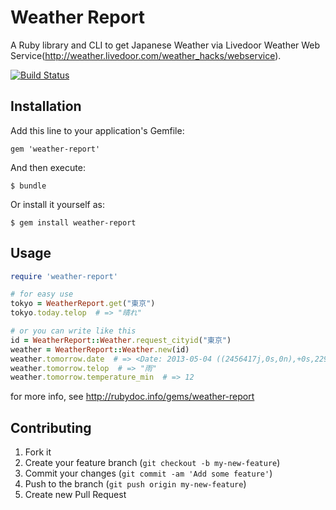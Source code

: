 # Weather Report

A Ruby library and CLI to get Japanese Weather via Livedoor Weather Web Service(http://weather.livedoor.com/weather_hacks/webservice).

[![Build Status](https://travis-ci.org/zakuni/weather-report.png)](https://travis-ci.org/zakuni/weather-report)

## Installation

Add this line to your application's Gemfile:

    gem 'weather-report'

And then execute:

    $ bundle

Or install it yourself as:

    $ gem install weather-report

## Usage

```ruby
require 'weather-report'

# for easy use
tokyo = WeatherReport.get("東京")
tokyo.today.telop  # => "晴れ"

# or you can write like this
id = WeatherReport::Weather.request_cityid("東京")
weather = WeatherReport::Weather.new(id)
weather.tomorrow.date  # => <Date: 2013-05-04 ((2456417j,0s,0n),+0s,2299161j)>
weather.tomorrow.telop  # => "雨"
weather.tomorrow.temperature_min  # => 12
```
for more info, see http://rubydoc.info/gems/weather-report

## Contributing

1. Fork it
2. Create your feature branch (`git checkout -b my-new-feature`)
3. Commit your changes (`git commit -am 'Add some feature'`)
4. Push to the branch (`git push origin my-new-feature`)
5. Create new Pull Request
